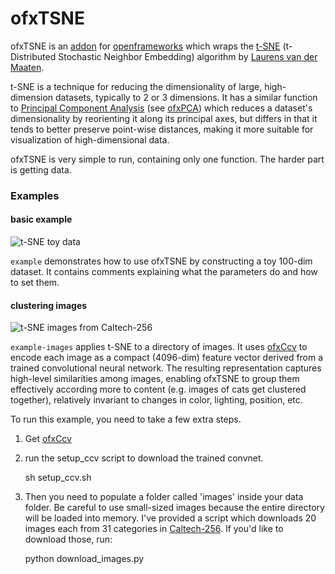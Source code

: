 # ofxTSNE

ofxTSNE is an [addon](https://www.ofxaddons.com) for [openframeworks](https://www.openframeworks.cc) which wraps the [t-SNE](https://lvdmaaten.github.io/tsne/) (t-Distributed Stochastic Neighbor Embedding) algorithm by [Laurens van der Maaten](https://lvdmaaten.github.io). 

t-SNE is a technique for reducing the dimensionality of large, high-dimension datasets, typically to 2 or 3 dimensions. It has a similar function to [Principal Component Analysis](https://en.wikipedia.org/wiki/Principal_component_analysis) (see [ofxPCA](https://github.com/atduskgreg/ofxPCA)) which reduces a dataset's dimensionality by reorienting it along its principal axes, but differs in that it tends to better preserve point-wise distances, making it more suitable for visualization of high-dimensional data.

ofxTSNE is very simple to run, containing only one function. The harder part is getting data.

### Examples

#### basic example

![t-SNE toy data](http://www.genekogan.com/images/misc/ofxTsne1.jpg)

`example` demonstrates how to use ofxTSNE by constructing a toy 100-dim dataset. It contains comments explaining what the parameters do and how to set them.


#### clustering images

![t-SNE images from Caltech-256](http://www.genekogan.com/images/misc/ofxTsne2.jpg)

`example-images` applies t-SNE to a directory of images. It uses [ofxCcv](https://www.github.com/kylemcdonald/ofxCcv) to encode each image as a compact (4096-dim) feature vector derived from a trained convolutional neural network. The resulting representation captures high-level similarities among images, enabling ofxTSNE to group them effectively according more to content (e.g. images of cats get clustered together), relatively invariant to changes in color, lighting, position, etc. 

To run this example, you need to take a few extra steps.

1) Get [ofxCcv](https://www.github.com/kylemcdonald/ofxCcv)
	
2) run the setup_ccv script to download the trained convnet.

	sh setup_ccv.sh

3) Then you need to populate a folder called 'images' inside your data folder. Be careful to use small-sized images because the entire directory will be loaded into memory. I've provided a script which downloads 20 images each from 31 categories in [Caltech-256](www.vision.caltech.edu/Image_Datasets/Caltech256/images/). If you'd like to download those, run:

	python download_images.py
	

